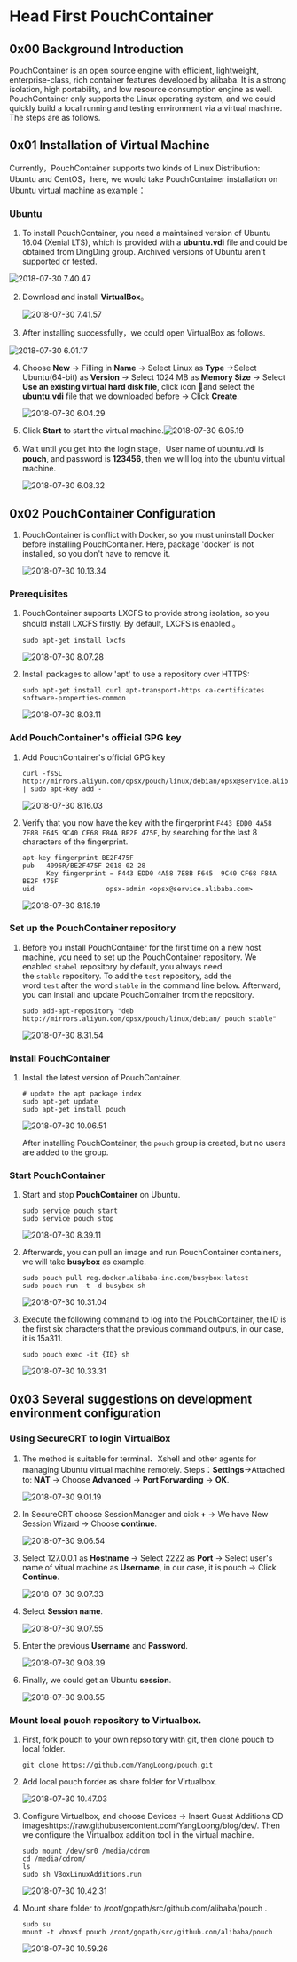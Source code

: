 # Head First PouchContainer

## 0x00 Background Introduction

PouchContainer is an open source engine with efficient, lightweight, enterprise-class, rich container features developed by alibaba. It is a strong isolation, high portability, and low resource consumption engine as well. PouchContainer only supports the Linux operating system, and we could quickly build a local running and testing environment via a virtual machine. The steps are as follows.

## 0x01 Installation of Virtual Machine 

Currently，PouchContainer supports two kinds of Linux Distribution: Ubuntu and CentOS，here, we would take PouchContainer installation on Ubuntu virtual machine as example：

### **Ubuntu**

1. To install PouchContainer, you need a maintained version of Ubuntu 16.04 (Xenial LTS), which is provided with a **ubuntu.vdi** file and could be obtained from DingDing group. Archived versions of Ubuntu aren't supported or tested.

![2018-07-30 7.40.47](https://raw.githubusercontent.com/YangLoong/blog/dev//img/2018-07-30-7.40.47.png)

2. Download and install **VirtualBox**。

   ![2018-07-30 7.41.57](https://raw.githubusercontent.com/YangLoong/blog/dev//img/2018-07-30-7.41.57.png)

3. After installing successfully，we could open VirtualBox as follows.

![2018-07-30 6.01.17](https://raw.githubusercontent.com/YangLoong/blog/dev//img/2018-07-30-6.01.17.png)

4. Choose **New** -> Filling in **Name** -> Select Linux as **Type** ->Select Ubuntu(64-bit) as **Version** -> Select 1024 MB as **Memory Size** -> Select **Use an existing virtual hard disk file**, click icon 📁and select the **ubuntu.vdi** file that we downloaded before -> Click **Create**.

   ![2018-07-30 6.04.29](https://raw.githubusercontent.com/YangLoong/blog/dev//img/2018-07-30-6.04.29.png)

5. Click **Start** to start the virtual machine.![2018-07-30 6.05.19](https://raw.githubusercontent.com/YangLoong/blog/dev//img/2018-07-30-6.05.19.png)

6. Wait until you get into the login stage，User name of ubuntu.vdi is **pouch**, and password is **123456**, then we will log into the ubuntu virtual machine.

   ![2018-07-30 6.08.32](https://raw.githubusercontent.com/YangLoong/blog/dev//img/2018-07-30-6.08.32.png)

## 0x02 PouchContainer Configuration

1. PouchContainer is conflict with Docker, so you must uninstall Docker before installing PouchContainer. Here, package 'docker' is not installed, so you don't have to remove it.

   ![2018-07-30 10.13.34](https://raw.githubusercontent.com/YangLoong/blog/dev//img/2018-07-30-10.13.34.png)

### Prerequisites

1. PouchContainer supports LXCFS to provide strong isolation, so you should install LXCFS firstly. By default, LXCFS is enabled.。

    ```shell
    sudo apt-get install lxcfs
    ```

    ![2018-07-30 8.07.28](https://raw.githubusercontent.com/YangLoong/blog/dev//img/2018-07-30-8.07.28.png)

2. Install packages to allow 'apt' to use a repository over HTTPS:

   ```shell
   sudo apt-get install curl apt-transport-https ca-certificates software-properties-common
   ```

   ![2018-07-30 8.03.11](https://raw.githubusercontent.com/YangLoong/blog/dev//img/2018-07-30-8.03.11.png)

### Add PouchContainer's official GPG key

1. Add PouchContainer's official GPG key

   ```shell
   curl -fsSL http://mirrors.aliyun.com/opsx/pouch/linux/debian/opsx@service.alibaba.com.gpg.key | sudo apt-key add -
   ```

   ![2018-07-30 8.16.03](https://raw.githubusercontent.com/YangLoong/blog/dev//img/2018-07-30-8.16.03.png)

2. Verify that you now have the key with the fingerprint `F443 EDD0 4A58 7E8B F645 9C40 CF68 F84A BE2F 475F`, by searching for the last 8 characters of the fingerprint.

   ```shell
   apt-key fingerprint BE2F475F
   pub   4096R/BE2F475F 2018-02-28
         Key fingerprint = F443 EDD0 4A58 7E8B F645  9C40 CF68 F84A BE2F 475F
   uid                  opsx-admin <opsx@service.alibaba.com>
   ```
   ![2018-07-30 8.18.19](https://raw.githubusercontent.com/YangLoong/blog/dev//img/2018-07-30-8.18.19.png)

### Set up the PouchContainer repository

   1. Before you install PouchContainer for the first time on a new host machine, you need to set up the PouchContainer repository. We enabled `stabel` repository by default, you always need the `stable` repository. To add the `test` repository, add the word `test` after the word `stable` in the command line below. Afterward, you can install and update PouchContainer from the repository.

       ```shell
       sudo add-apt-repository "deb http://mirrors.aliyun.com/opsx/pouch/linux/debian/ pouch stable"
       ```

       ![2018-07-30 8.31.54](https://raw.githubusercontent.com/YangLoong/blog/dev//img/2018-07-30-8.31.54.png)


### Install PouchContainer

1. Install the latest version of PouchContainer. 

   ```shell
   # update the apt package index
   sudo apt-get update
   sudo apt-get install pouch
   ```

   ![2018-07-30 10.06.51](https://raw.githubusercontent.com/YangLoong/blog/dev//img/2018-07-30-10.06.51.png)

   After installing PouchContainer, the `pouch` group is created, but no users are added to the group.

### Start PouchContainer

1. Start and stop **PouchContainer** on Ubuntu.

   ```shell
   sudo service pouch start
   sudo service pouch stop
   ```

   ![2018-07-30 8.39.11](https://raw.githubusercontent.com/YangLoong/blog/dev//img/2018-07-30-8.39.11.png)

2. Afterwards, you can pull an image and run PouchContainer containers, we will take **busybox** as example.

   ```shell
   sudo pouch pull reg.docker.alibaba-inc.com/busybox:latest
   sudo pouch run -t -d busybox sh
   ```

   ![2018-07-30 10.31.04](https://raw.githubusercontent.com/YangLoong/blog/dev//img/2018-07-30-10.31.04.png)

3. Execute the following command to log into the PouchContainer, the ID is the first six characters that the previous command outputs, in our case, it is 15a311.

   ```shell
   sudo pouch exec -it {ID} sh
   ```

   ![2018-07-30 10.33.31](https://raw.githubusercontent.com/YangLoong/blog/dev//img/2018-07-30-10.33.31.png)

## 0x03 Several suggestions on development environment configuration

### Using SecureCRT to login VirtualBox

1. The method is suitable for terminal、Xshell and other agents for managing Ubuntu virtual machine remotely. Steps：**Settings**->Attached to: **NAT** -> Choose **Advanced** -> **Port Forwarding** -> **OK**.

   ![2018-07-30 9.01.19](https://raw.githubusercontent.com/YangLoong/blog/dev//img/2018-07-30-9.01.19.png)

2. In SecureCRT choose SessionManager and cick **+** -> We have New Session Wizard -> Choose **continue**.

   ![2018-07-30 9.06.54](https://raw.githubusercontent.com/YangLoong/blog/dev//img/2018-07-30-9.06.54.png)

3. Select 127.0.0.1 as **Hostname** -> Select 2222 as **Port** -> Select user's name of vitual machine as **Username**, in our case, it is pouch -> Click **Continue**.

   ![2018-07-30 9.07.33](https://raw.githubusercontent.com/YangLoong/blog/dev//img/2018-07-30-9.07.33.png)

4. Select **Session name**.

   ![2018-07-30 9.07.55](https://raw.githubusercontent.com/YangLoong/blog/dev//img/2018-07-30-9.07.55.png)

5. Enter the previous **Username** and **Password**.

   ![2018-07-30 9.08.39](https://raw.githubusercontent.com/YangLoong/blog/dev//img/2018-07-30-9.08.39.png)

6. Finally, we could get an Ubuntu **session**.

   ![2018-07-30 9.08.55](https://raw.githubusercontent.com/YangLoong/blog/dev//img/2018-07-30-9.08.55.png)

### Mount local pouch repository to Virtualbox.

1. First, fork pouch to your own repsoitory with git, then clone pouch to local folder.

   ```shell
   git clone https://github.com/YangLoong/pouch.git
   ```

2. Add local pouch forder as share folder for Virtualbox.

   ![2018-07-30 10.47.03](https://raw.githubusercontent.com/YangLoong/blog/dev//img/2018-07-30-10.47.03.png)

3. Configure Virtualbox, and choose Devices -> Insert Guest Additions CD imageshttps://raw.githubusercontent.com/YangLoong/blog/dev/. Then we configure the Virtualbox addition tool in the virtual machine.

   ```shell
   sudo mount /dev/sr0 /media/cdrom
   cd /media/cdrom/
   ls
   sudo sh VBoxLinuxAdditions.run
   ```

   ![2018-07-30 10.42.31](https://raw.githubusercontent.com/YangLoong/blog/dev//img/2018-07-30-10.42.31.png)

4. Mount share folder to /root/gopath/src/github.com/alibaba/pouch .

   ```shell
   sudo su
   mount -t vboxsf pouch /root/gopath/src/github.com/alibaba/pouch
   ```

   ![2018-07-30 10.59.26](https://raw.githubusercontent.com/YangLoong/blog/dev//img/2018-07-30-10.59.26.png)